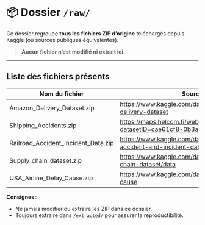 # 📦 Dossier `/raw/`

Ce dossier regroupe **tous les fichiers ZIP d’origine** téléchargés depuis Kaggle (ou sources publiques équivalentes).
> **Aucun fichier n’est modifié ni extrait ici.**

---

## Liste des fichiers présents

| Nom du fichier                              | Source / Lien                                                         |
|---------------------------------------------|------------------------------------------------------------------------------|
| Amazon_Delivery_Dataset.zip                 | https://www.kaggle.com/datasets/sujalsuthar/amazon-delivery-dataset          |
| Shipping_Accidents.zip | https://maps.helcom.fi/website/mapservice/?datasetID=cae61cf8-0b3a-449a-aeaf-1df752dd3d80 |
| Railroad_Accident_Incident_Data.zip         | https://www.kaggle.com/datasets/chrico03/railroad-accident-and-incident-data |
| Supply_chain_dataset.zip                    | https://www.kaggle.com/datasets/natasha0786/supply-chain-dataset/data        |
| USA_Airline_Delay_Cause.zip                 | https://www.kaggle.com/datasets/ryanjt/airline-delay-cause                   |

**Consignes** :
- Ne jamais modifier ou extraire les ZIP dans ce dossier.
- Toujours extraire dans `/extracted/` pour assurer la reproductibilité.